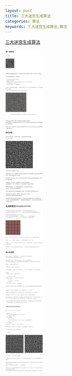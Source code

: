 ```yaml
---
layout: post 
title: 三大迷宫生成算法
categories: 算法
keywords: 三大迷宫生成算法,算法
---
```


<a href="https://www.indienova.com/u/cocolate/blogread/1493" target="_blank">三大迷宫生成算法</a>

![三大迷宫生成算法](/img/算法/三大迷宫生成算法.png)
